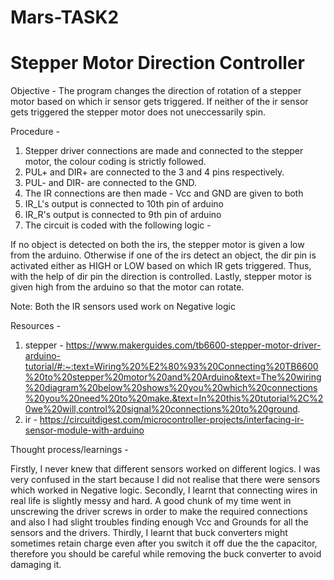 # Mars-TASK2
# Stepper Motor Direction Controller

Objective - The program changes the direction of rotation of a stepper motor based on which ir sensor gets triggered. If neither of the ir sensor gets triggered the stepper motor does not uneccessarily spin.

Procedure - 
1. Stepper driver connections are made and connected to the stepper motor, the colour coding is strictly followed.
2. PUL+ and DIR+ are connected to the 3 and 4 pins respectively.
3. PUL- and DIR- are connected to the GND.
4. The IR connections are then made - Vcc and GND are given to both
5. IR_L's output is connected to 10th pin of arduino
6. IR_R's output is connected to 9th pin of arduino
7. The circuit is coded with the following logic -

If no object is detected on both the irs, the stepper motor is given a low from the arduino. Otherwise if one of the irs detect an object, the dir pin is activated either as HIGH or LOW based on which IR gets triggered. Thus, with the help of dir pin the direction is controlled. Lastly, stepper motor is given high from the arduino so that the motor can rotate.

Note: Both the IR sensors used work on Negative logic

Resources - 
1. stepper - https://www.makerguides.com/tb6600-stepper-motor-driver-arduino-tutorial/#:~:text=Wiring%20%E2%80%93%20Connecting%20TB6600%20to%20stepper%20motor%20and%20Arduino&text=The%20wiring%20diagram%20below%20shows%20you%20which%20connections%20you%20need%20to%20make.&text=In%20this%20tutorial%2C%20we%20will,control%20signal%20connections%20to%20ground.
2. ir - https://circuitdigest.com/microcontroller-projects/interfacing-ir-sensor-module-with-arduino

Thought process/learnings - 

Firstly, I never knew that different sensors worked on different logics. I was very confused in the start because I did not realise that there were sensors which worked in Negative logic.
Secondly, I learnt that connecting wires in real life is slightly messy and hard. A good chunk of my time went in unscrewing the driver screws in order to make the required connections and also I had slight troubles finding enough Vcc and Grounds for all the sensors and the drivers.
Thirdly, I learnt that buck converters might sometimes retain charge even after you switch it off due the the capacitor, therefore you should be careful while removing the buck converter to avoid damaging it.

